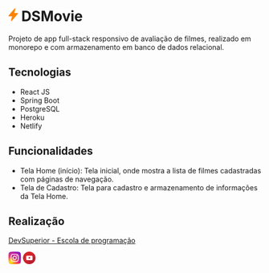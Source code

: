 # ![DevSuperior logo](https://raw.githubusercontent.com/devsuperior/bds-assets/main/ds/devsuperior-logo-small.png) DSMovie
Projeto de app full-stack responsivo de avaliação de filmes, realizado em monorepo e com armazenamento em banco de dados relacional.

## Tecnologias
- React JS
- Spring Boot
- PostgreSQL
- Heroku
- Netlify


## Funcionalidades
- Tela Home (início): Tela inicial, onde mostra a lista de filmes cadastradas com páginas de navegação.
- Tela de Cadastro: Tela para cadastro e armazenamento de informações da Tela Home.

## Realização
[DevSuperior - Escola de programação](https://devsuperior.com.br)

[![DevSuperior no Instagram](https://raw.githubusercontent.com/devsuperior/bds-assets/main/ds/ig-icon.png)](https://instagram.com/devsuperior.ig)
[![DevSuperior no Youtube](https://raw.githubusercontent.com/devsuperior/bds-assets/main/ds/yt-icon.png)](https://youtube.com/devsuperior)
